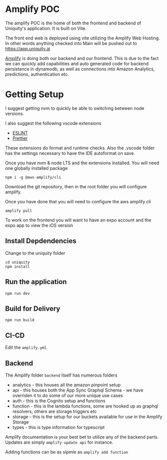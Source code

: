 # Amplify POC

The amplify POC is the home of both the frontend and backend of Uniquity's application. It is built on Vite.

The front end web is deployed using vite utilizing the Amplify Web Hosting. In other words anything checked into Main will be pushed out to https://app.uniquity.ai

[Amplify](https://aws.amazon.com/amplify/) is doing both our backend and our frontend. This is due to the fact we can quickly add capabilities and auto generated code for backend persistance in dynamodb, as well as connections into Amazon Analytics, predictions, authentication etc.

# Getting Setup

I suggest getting nvm to quickly be able to switching between node versions.

I also suggest the following vscode extensions

- [ESLINT](https://marketplace.visualstudio.com/items?itemName=dbaeumer.vscode-eslint)
- [Prettier](https://marketplace.visualstudio.com/items?itemName=esbenp.prettier-vscode)

These extensions do format and runtime checks. Also the .vscode folder has the settings necessary to have the IDE autoformat on save.

Once you have nvm & node LTS and the extensions installed. You will need one globally installed package

```
npm i -g @aws-amplify/cli
```

Download the git repository, then in the root folder you will configure amplify.

Once you have done that you will need to configure the aws amplify cli

```
amplify pull
```

To work on the frontend you will want to have an expo account and the expo app to view the iOS version

## Install Depdendencies

Change to the uniquity folder

```
cd uniquity
npm install
```

## Run the application

```
npm run dev
```

## Build for Delivery

```
npm run build
```

## CI-CD

Edit the `amplify.yml`

## Backend

The Amplify folder `backend` itself has numerous folders

- analytics - this houses all the amazon pinpoint setup
- api - this houses both the App Sync Graphql Schema - we have overriden it to do some of our more unique use cases
- auth - this is the Cognito setup and functions
- function - this is the lambda functions, some are hooked up as graphql resolvers, others are storage triggers etc
- storage - this is the setup for our buckets available for use in the Amplify Storage
- types - this is type information for typescript

Amplify documentation is your best bet to utilize any of the backend parts. Updates are simply `amplify update api` for instance.

Adding functions can be as sipmle as `amplify add function`
